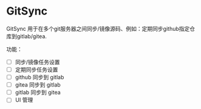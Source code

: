
# GitSync

GitSync 用于在多个git服务器之间同步/镜像源码、例如：定期同步github指定仓库到gitlab/gitea.

功能：
- [ ] 同步/镜像任务设置
- [ ] 定期同步任务设置
- [ ] github 同步到 gitlab
- [ ] gitea 同步到 gitlab
- [ ] gitlab 同步到 gitea
- [ ] UI 管理
